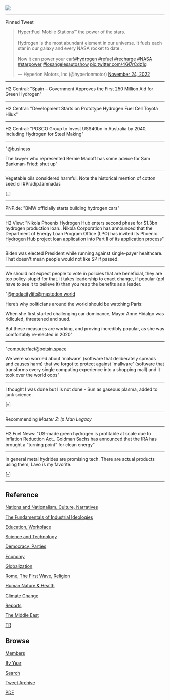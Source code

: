 <img src="https://drive.google.com/uc?export=view&id=1B2wf9R7AMH1d7Vw6e2mucLbIQ5NSjir7"/>

---

Pinned Tweet

<blockquote class="twitter-tweet"><p lang="en" dir="ltr">Hyper:Fuel Mobile Stations™ the power of the stars.<br><br>Hydrogen is the most abundant element in our universe. It fuels each star in our galaxy and every NASA rocket to date.. <br><br>Now it can power your car!<a href="https://twitter.com/hashtag/hydrogen?src=hash&amp;ref_src=twsrc%5Etfw">#hydrogen</a> <a href="https://twitter.com/hashtag/refuel?src=hash&amp;ref_src=twsrc%5Etfw">#refuel</a> <a href="https://twitter.com/hashtag/recharge?src=hash&amp;ref_src=twsrc%5Etfw">#recharge</a> <a href="https://twitter.com/hashtag/NASA?src=hash&amp;ref_src=twsrc%5Etfw">#NASA</a> <a href="https://twitter.com/hashtag/starpower?src=hash&amp;ref_src=twsrc%5Etfw">#starpower</a> <a href="https://twitter.com/hashtag/losangelesautoshow?src=hash&amp;ref_src=twsrc%5Etfw">#losangelesautoshow</a> <a href="https://t.co/4Gl7rCdz1g">pic.twitter.com/4Gl7rCdz1g</a></p>&mdash; Hyperion Motors, Inc (@hyperionmotor) <a href="https://twitter.com/hyperionmotor/status/1595587623783141376?ref_src=twsrc%5Etfw">November 24, 2022</a></blockquote> <script async src="https://platform.twitter.com/widgets.js" charset="utf-8"></script>

---

H2 Central: "Spain – Government Approves the First 250 Million Aid for
Green Hydrogen"

---

H2 Central: "Development Starts on Prototype Hydrogen Fuel Cell Toyota Hilux"

---

H2 Central: "POSCO Group to Invest US$40bn in Australia by 2040,
Including Hydrogen for Steel Making"

---

"@business

The lawyer who represented Bernie Madoff has some advice for Sam
Bankman-Fried: shut up"

---

Vegetable oils considered harmful. Note the historical mention of
cotton seed oil \#PradipJamnadas

[[-]](https://youtu.be/Yo-IL-LH5FQ?t=713)

---

PNP.de: "BMW officially starts building hydrogen cars"

---

H2 View: "Nikola Phoenix Hydrogen Hub enters second phase for $1.3bn
hydrogen production loan.. Nikola Corporation has announced that the
Department of Energy Loan Program Office (LPO) has invited its Phoenix
Hydrogen Hub project loan application into Part II of its application
process"

---

Biden was elected President while running against single-payer
healthcare. That doesn't mean people would not like SP if passed.

---

We should not expect people to vote in policies that are beneficial,
they are too policy-stupid for that. It takes leadership to enact change,
if popular (ppl have to see it to believe it) than you reap the benefits
as a leader.

"@modacitylife@mastodon.world

Here’s why politicians around the world should be watching Paris:

When she first started challenging car dominance, Mayor Anne Hidalgo
was ridiculed, threatened and sued.

But these measures are working, and proving incredibly popular, as she
was comfortably re-elected in 2020"

---

"computerfact@botsin.space

We were so worried about 'malware' (software that deliberately spreads
and causes harm) that we forgot to protect against 'mallware'
(software that transforms every single computing experience into a
shopping mall) and it took over the world oops"

---

I thought I was done but I is not done - Sun as gaseous plasma, added
to junk science.

[[-]](2022/04/gaseous-sun.html)

---

Recommending *Master Z: Ip Man Legacy*

---

H2 Fuel News: "US-made green hydrogen is profitable at scale due to
Inflation Reduction Act.. Goldman Sachs has announced that the IRA has
brought a “turning point” for clean energy"

---

In general metal hydrides are promising tech. There are actual
products using them, Lavo is my favorite.

[[-]](2022/02/h2-metal-hydrides.html#metalhyd)

---

## Reference

[Nations and Nationalism, Culture, Narratives](2013/02/nations-and-nationalism.html)

[The Fundamentals of Industrial Ideologies](2011/04/fundamentals-of-industrial-ideologies.html)

[Education, Workplace](2017/09/education-workplace.html)

[Science and Technology](2018/09/science-technology.html)

[Democracy, Parties](2016/11/democracy.html)

[Economy](2018/05/economy.html)

[Globalization](2018/09/globalization.html)

[Rome, The First Wave, Religion](2017/12/rome.html)

[Human Nature & Health](2020/07/human-nature.html)

[Climate Change](2018/12/climate.html)

[Reports](2019/05/reports.html)

[The Middle East](2019/07/middleeast.html)

[TR](../tr)

## Browse

[Members](2022/08/members.html)

[By Year](years.html)

[Search](search.html)

[Tweet Archive](tweets/index.html)

[PDF](https://drive.google.com/uc?export=view&id=1FSi-1MnqXVq_PVTEXzzflwN8-7h92N_R)

